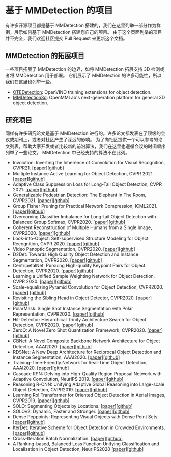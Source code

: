 # 基于 MMDetection 的项目

有许多开源项目都是基于 MMDetection 搭建的，我们在这里列举一部分作为样例，展示如何基于 MMDetection 搭建您自己的项目。
由于这个页面列举的项目并不完全，我们欢迎社区提交 Pull Request 来更新这个文档。

## MMDetection 的拓展项目

一些项目拓展了 MMDetection 的边界，如将 MMDetection 拓展支持 3D 检测或者将 MMDetection 用于部署。
它们展示了 MMDetection 的许多可能性，所以我们在这里也列举一些。

- [OTEDetection](https://github.com/opencv/mmdetection): OpenVINO training extensions for object detection.
- [MMDetection3d](https://github.com/open-mmlab/mmdetection3d): OpenMMLab's next-generation platform for general 3D object detection.

## 研究项目

同样有许多研究论文是基于 MMDetection 进行的。许多论文都发表在了顶级的会议或期刊上，或者对社区产生了深远的影响。
为了向社区提供一个可以参考的论文列表，帮助大家开发或者比较新的前沿算法，我们在这里也遵循会议的时间顺序列举了一些论文。
MMDetection 中已经支持的算法不在此列。

- Involution: Inverting the Inherence of Convolution for Visual Recognition, CVPR21. [\[paper\]](https://arxiv.org/abs/2103.06255)[\[github\]](https://github.com/d-li14/involution)
- Multiple Instance Active Learning for Object Detection, CVPR 2021. [\[paper\]](https://openaccess.thecvf.com/content/CVPR2021/papers/Yuan_Multiple_Instance_Active_Learning_for_Object_Detection_CVPR_2021_paper.pdf)[\[github\]](https://github.com/yuantn/MI-AOD)
- Adaptive Class Suppression Loss for Long-Tail Object Detection, CVPR 2021. [\[paper\]](https://arxiv.org/abs/2104.00885)[\[github\]](https://github.com/CASIA-IVA-Lab/ACSL)
- Generalizable Pedestrian Detection: The Elephant In The Room, CVPR2021. [\[paper\]](https://arxiv.org/abs/2003.08799)[\[github\]](https://github.com/hasanirtiza/Pedestron)
- Group Fisher Pruning for Practical Network Compression, ICML2021. [\[paper\]](https://github.com/jshilong/FisherPruning/blob/main/resources/paper.pdf)[\[github\]](https://github.com/jshilong/FisherPruning)
- Overcoming Classifier Imbalance for Long-tail Object Detection with Balanced Group Softmax, CVPR2020. [\[paper\]](http://openaccess.thecvf.com/content_CVPR_2020/papers/Li_Overcoming_Classifier_Imbalance_for_Long-Tail_Object_Detection_With_Balanced_Group_CVPR_2020_paper.pdf)[\[github\]](https://github.com/FishYuLi/BalancedGroupSoftmax)
- Coherent Reconstruction of Multiple Humans from a Single Image, CVPR2020. [\[paper\]](https://jiangwenpl.github.io/multiperson/)[\[github\]](https://github.com/JiangWenPL/multiperson)
- Look-into-Object: Self-supervised Structure Modeling for Object Recognition, CVPR 2020. [\[paper\]](http://openaccess.thecvf.com/content_CVPR_2020/papers/Zhou_Look-Into-Object_Self-Supervised_Structure_Modeling_for_Object_Recognition_CVPR_2020_paper.pdf)[\[github\]](https://github.com/JDAI-CV/LIO)
- Video Panoptic Segmentation, CVPR2020. [\[paper\]](https://arxiv.org/abs/2006.11339)[\[github\]](https://github.com/mcahny/vps)
- D2Det: Towards High Quality Object Detection and Instance Segmentation, CVPR2020. [\[paper\]](http://openaccess.thecvf.com/content_CVPR_2020/html/Cao_D2Det_Towards_High_Quality_Object_Detection_and_Instance_Segmentation_CVPR_2020_paper.html)[\[github\]](https://github.com/JialeCao001/D2Det)
- CentripetalNet: Pursuing High-quality Keypoint Pairs for Object Detection, CVPR2020. [\[paper\]](https://arxiv.org/abs/2003.09119)[\[github\]](https://github.com/KiveeDong/CentripetalNet)
- Learning a Unified Sample Weighting Network for Object Detection, CVPR 2020. [\[paper\]](http://openaccess.thecvf.com/content_CVPR_2020/html/Cai_Learning_a_Unified_Sample_Weighting_Network_for_Object_Detection_CVPR_2020_paper.html)[\[github\]](https://github.com/caiqi/sample-weighting-network)
- Scale-equalizing Pyramid Convolution for Object Detection, CVPR2020. [\[paper\]](https://arxiv.org/abs/2005.03101) [\[github\]](https://github.com/jshilong/SEPC)
- Revisiting the Sibling Head in Object Detector, CVPR2020. [\[paper\]](https://arxiv.org/abs/2003.07540)[\[github\]](https://github.com/Sense-X/TSD)
- PolarMask: Single Shot Instance Segmentation with Polar Representation, CVPR2020. [\[paper\]](https://arxiv.org/abs/1909.13226)[\[github\]](https://github.com/xieenze/PolarMask)
- Hit-Detector: Hierarchical Trinity Architecture Search for Object Detection, CVPR2020. [\[paper\]](https://arxiv.org/abs/2003.11818)[\[github\]](https://github.com/ggjy/HitDet.pytorch)
- ZeroQ: A Novel Zero Shot Quantization Framework, CVPR2020. [\[paper\]](https://arxiv.org/abs/2001.00281)[\[github\]](https://github.com/amirgholami/ZeroQ)
- CBNet: A Novel Composite Backbone Network Architecture for Object Detection, AAAI2020. [\[paper\]](https://aaai.org/Papers/AAAI/2020GB/AAAI-LiuY.1833.pdf)[\[github\]](https://github.com/VDIGPKU/CBNet)
- RDSNet: A New Deep Architecture for Reciprocal Object Detection and Instance Segmentation, AAAI2020. [\[paper\]](https://arxiv.org/abs/1912.05070)[\[github\]](https://github.com/wangsr126/RDSNet)
- Training-Time-Friendly Network for Real-Time Object Detection, AAAI2020. [\[paper\]](https://arxiv.org/abs/1909.00700)[\[github\]](https://github.com/ZJULearning/ttfnet)
- Cascade RPN: Delving into High-Quality Region Proposal Network with Adaptive Convolution, NeurIPS 2019. [\[paper\]](https://arxiv.org/abs/1909.06720)[\[github\]](https://github.com/thangvubk/Cascade-RPN)
- Reasoning R-CNN: Unifying Adaptive Global Reasoning into Large-scale Object Detection, CVPR2019. [\[paper\]](http://openaccess.thecvf.com/content_CVPR_2019/papers/Xu_Reasoning-RCNN_Unifying_Adaptive_Global_Reasoning_Into_Large-Scale_Object_Detection_CVPR_2019_paper.pdf)[\[github\]](https://github.com/chanyn/Reasoning-RCNN)
- Learning RoI Transformer for Oriented Object Detection in Aerial Images, CVPR2019. [\[paper\]](https://arxiv.org/abs/1812.00155)[\[github\]](https://github.com/dingjiansw101/AerialDetection)
- SOLO: Segmenting Objects by Locations. [\[paper\]](https://arxiv.org/abs/1912.04488)[\[github\]](https://github.com/WXinlong/SOLO)
- SOLOv2: Dynamic, Faster and Stronger. [\[paper\]](https://arxiv.org/abs/2003.10152)[\[github\]](https://github.com/WXinlong/SOLO)
- Dense Peppoints: Representing Visual Objects with Dense Point Sets. [\[paper\]](https://arxiv.org/abs/1912.11473)[\[github\]](https://github.com/justimyhxu/Dense-RepPoints)
- IterDet: Iterative Scheme for Object Detection in Crowded Environments. [\[paper\]](https://arxiv.org/abs/2005.05708)[\[github\]](https://github.com/saic-vul/iterdet)
- Cross-Iteration Batch Normalization. [\[paper\]](https://arxiv.org/abs/2002.05712)[\[github\]](https://github.com/Howal/Cross-iterationBatchNorm)
- A Ranking-based, Balanced Loss Function Unifying Classification and Localisation in Object Detection, NeurIPS2020 [\[paper\]](https://arxiv.org/abs/2009.13592)[\[github\]](https://github.com/kemaloksuz/aLRPLoss)
